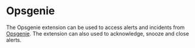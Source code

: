 # Opsgenie

The Opsgenie extension can be used to access alerts and incidents from [Opsgenie](https://www.atlassian.com/software/opsgenie). The extension can also used to acknowledge, snooze and close alerts.
